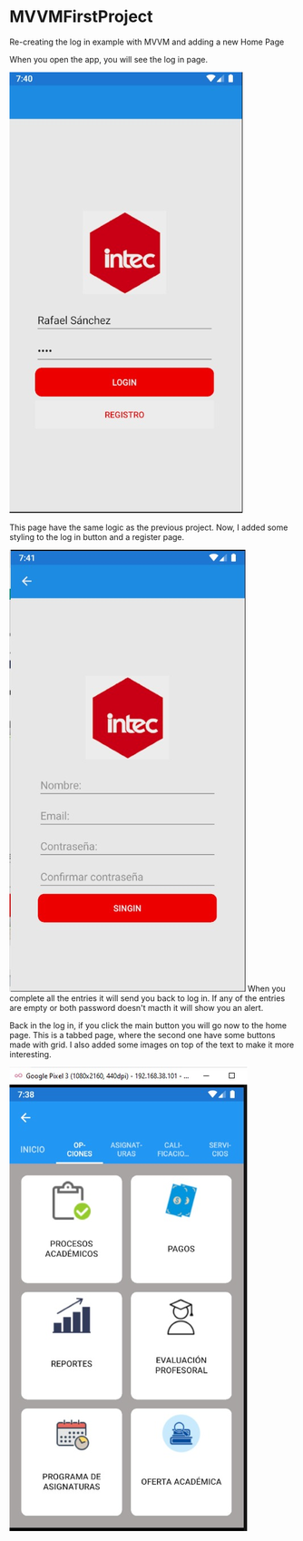 # MVVMFirstProject
Re-creating the log in example with MVVM and adding a new Home Page

When you open the app, you will see the log in page.

![Log in page](Main%20Page.jpeg)

This page have the same logic as the previous project. Now, I added some styling to the log in button and a register page.

![Register](Registrarse.jpeg)
When you complete all the entries it will send you back to log in. If any of the entries are empty or both password doesn't macth it will show you an alert.

Back in the log in, if you click the main button you will go now to the home page. This is a tabbed page, where the second one have some buttons made with grid. I also added some images on top of the text to make it more interesting.

![Second tabb, based in one of my college websites](Home.jpeg)
